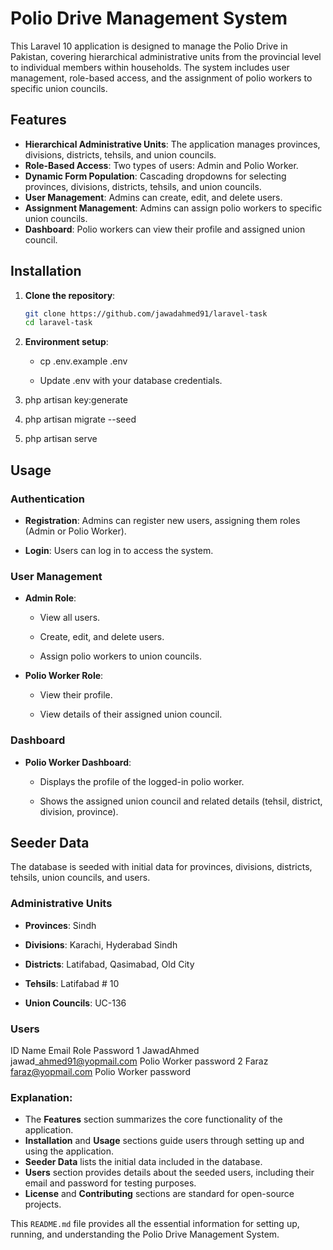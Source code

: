 # Polio Drive Management System

This Laravel 10 application is designed to manage the Polio Drive in Pakistan, covering hierarchical administrative units from the provincial level to individual members within households. The system includes user management, role-based access, and the assignment of polio workers to specific union councils.

## Features

- **Hierarchical Administrative Units**: The application manages provinces, divisions, districts, tehsils, and union councils.
- **Role-Based Access**: Two types of users: Admin and Polio Worker.
- **Dynamic Form Population**: Cascading dropdowns for selecting provinces, divisions, districts, tehsils, and union councils.
- **User Management**: Admins can create, edit, and delete users.
- **Assignment Management**: Admins can assign polio workers to specific union councils.
- **Dashboard**: Polio workers can view their profile and assigned union council.

## Installation

1. **Clone the repository**:
   ```bash
   git clone https://github.com/jawadahmed91/laravel-task
   cd laravel-task
   
2.  **Environment setup**:
    
    *   cp .env.example .env
        
    *   Update .env with your database credentials.
        
3.  php artisan key:generate
    
4.  php artisan migrate --seed
    
5.  php artisan serve
    

Usage
-----

### Authentication

*   **Registration**: Admins can register new users, assigning them roles (Admin or Polio Worker).
    
*   **Login**: Users can log in to access the system.
    

### User Management

*   **Admin Role**:
    
    *   View all users.
        
    *   Create, edit, and delete users.
        
    *   Assign polio workers to union councils.
        
*   **Polio Worker Role**:
    
    *   View their profile.
        
    *   View details of their assigned union council.
        

### Dashboard

*   **Polio Worker Dashboard**:
    
    *   Displays the profile of the logged-in polio worker.
        
    *   Shows the assigned union council and related details (tehsil, district, division, province).
        

Seeder Data
-----------

The database is seeded with initial data for provinces, divisions, districts, tehsils, union councils, and users.

### Administrative Units

*   **Provinces**: Sindh
    
*   **Divisions**: Karachi, Hyderabad Sindh
    
*   **Districts**: Latifabad, Qasimabad, Old City
    
*   **Tehsils**: Latifabad # 10
    
*   **Union Councils**: UC-136
    

### Users

ID Name Email Role Password
1 JawadAhmed jawad\_ahmed91@yopmail.com Polio Worker password
2 Faraz faraz@yopmail.com Polio Worker password


### Explanation:
- The **Features** section summarizes the core functionality of the application.
- **Installation** and **Usage** sections guide users through setting up and using the application.
- **Seeder Data** lists the initial data included in the database.
- **Users** section provides details about the seeded users, including their email and password for testing purposes. 
- **License** and **Contributing** sections are standard for open-source projects.

This `README.md` file provides all the essential information for setting up, running, and understanding the Polio Drive Management System.
